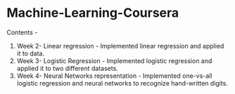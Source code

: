 # Machine-Learning-Coursera

Contents - 
1. Week 2- Linear regression - Implemented linear regression and applied it to data.
2. Week 3- Logistic Regression - Implemented logistic regression and applied it to two different datasets.
3. Week 4- Neural Networks representation - Implemented one-vs-all logistic regression and neural networks to recognize hand-written digits.
